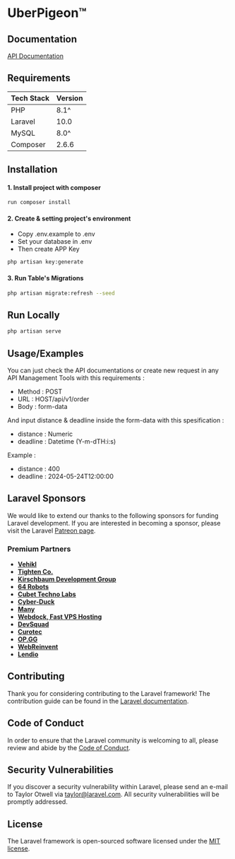 # UberPigeon™

## Documentation

[API Documentation](https://documenter.getpostman.com/view/27591109/2sA3QqfXfH)

## Requirements

| Tech Stack | Version |
| --- | --- |
| PHP | 8.1^ |
| Laravel | 10.0 |
| MySQL | 8.0^ |
| Composer | 2.6.6 |


## Installation

#### 1. Install project with composer

```bash
run composer install
```

#### 2. Create & setting project's environment

- Copy .env.example to .env
- Set your database in .env
- Then create APP Key 

```bash
php artisan key:generate
```

#### 3. Run Table's Migrations

```bash
php artisan migrate:refresh --seed
```
## Run Locally

```bash
php artisan serve
```

## Usage/Examples

You can just check the API documentations or create new request in any API Management Tools with this requirements :

- Method : POST
- URL : HOST/api/v1/order
- Body : form-data

And input distance & deadline inside the form-data with this spesification :

- distance : Numeric
- deadline : Datetime (Y-m-dTH:i:s)

Example :

- distance : 400
- deadline : 2024-05-24T12:00:00


## Laravel Sponsors

We would like to extend our thanks to the following sponsors for funding Laravel development. If you are interested in becoming a sponsor, please visit the Laravel [Patreon page](https://patreon.com/taylorotwell).

### Premium Partners

- **[Vehikl](https://vehikl.com/)**
- **[Tighten Co.](https://tighten.co)**
- **[Kirschbaum Development Group](https://kirschbaumdevelopment.com)**
- **[64 Robots](https://64robots.com)**
- **[Cubet Techno Labs](https://cubettech.com)**
- **[Cyber-Duck](https://cyber-duck.co.uk)**
- **[Many](https://www.many.co.uk)**
- **[Webdock, Fast VPS Hosting](https://www.webdock.io/en)**
- **[DevSquad](https://devsquad.com)**
- **[Curotec](https://www.curotec.com/services/technologies/laravel/)**
- **[OP.GG](https://op.gg)**
- **[WebReinvent](https://webreinvent.com/?utm_source=laravel&utm_medium=github&utm_campaign=patreon-sponsors)**
- **[Lendio](https://lendio.com)**

## Contributing

Thank you for considering contributing to the Laravel framework! The contribution guide can be found in the [Laravel documentation](https://laravel.com/docs/contributions).

## Code of Conduct

In order to ensure that the Laravel community is welcoming to all, please review and abide by the [Code of Conduct](https://laravel.com/docs/contributions#code-of-conduct).

## Security Vulnerabilities

If you discover a security vulnerability within Laravel, please send an e-mail to Taylor Otwell via [taylor@laravel.com](mailto:taylor@laravel.com). All security vulnerabilities will be promptly addressed.

## License

The Laravel framework is open-sourced software licensed under the [MIT license](https://opensource.org/licenses/MIT).
